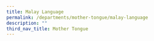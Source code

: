 ```yaml
---
title: Malay Language
permalink: /departments/mother-tongue/malay-language
description: ""
third_nav_title: Mother Tongue
---
```

